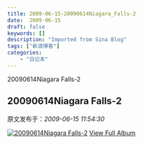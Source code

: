 ```yaml
---
title: 2009-06-15-20090614Niagara_Falls-2
date:  2009-06-15
draft: false
keywords: []
description: "Imported from Sina Blog"
tags: ["新浪博客"]
categories: 
    - "日记本"
---
```

20090614Niagara Falls-2
## 20090614Niagara Falls-2

 原文发布于：*2009-06-15 11:54:30*

[![20090614Niagara&nbsp;<wbr>Falls-2](http://s12.sinaimg.cn/middle/6983393849da995b74bcb&amp;690)](http&#58;//cid-21498be546db23d6.skydrive.live.com/redir.aspx?page=browse&amp;resid=21498BE546DB23D6!1547&amp;ct=photos)
[
View Full Album](http&#58;//cid-21498be546db23d6.skydrive.live.com/redir.aspx?page=browse&amp;resid=21498BE546DB23D6!1547&amp;ct=photos)


